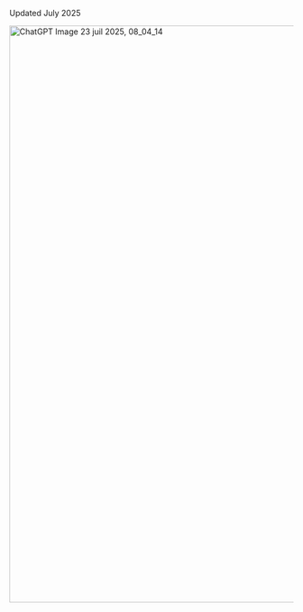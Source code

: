 Updated July 2025

<img width="1536" height="1024" alt="ChatGPT Image 23 juil  2025, 08_04_14" src="https://github.com/user-attachments/assets/0bba653c-07a9-4022-81ba-0bfe933fd854" />
